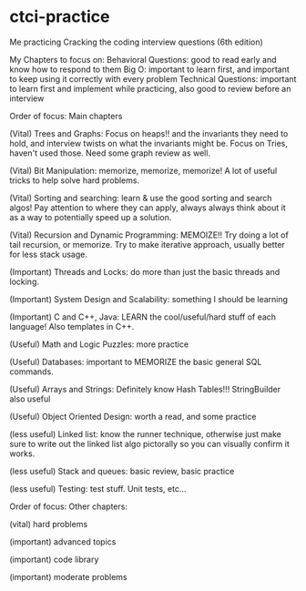 # ctci-practice
Me practicing Cracking the coding interview questions (6th edition)

My Chapters to focus on:
Behavioral Questions: good to read early and know how to respond to them
Big O: important to learn first, and important to keep using it correctly with every problem
Technical Questions: important to learn first and implement while practicing, also good to review before an interview

Order of focus: Main chapters

(Vital) Trees and Graphs: Focus on heaps!! and the invariants they need to hold, and interview twists on what the invariants might be. Focus on Tries, haven't used those. Need some graph review as well.

(Vital) Bit Manipulation: memorize, memorize, memorize! A lot of useful tricks to help solve hard problems.

(Vital) Sorting and searching: learn & use the good sorting and search algos! Pay attention to where they can apply, always always think about it as a way to potentially speed up a solution.

(Vital) Recursion and Dynamic Programming: MEMOIZE!! Try doing a lot of tail recursion, or memorize. Try to make iterative approach, usually better for less stack usage.

(Important) Threads and Locks: do more than just the basic threads and locking. 

(Important) System Design and Scalability: something I should be learning

(Important) C and C++, Java: LEARN the cool/useful/hard stuff of each language! Also templates in C++.

(Useful) Math and Logic Puzzles: more practice

(Useful) Databases: important to MEMORIZE the basic general SQL commands. 

(Useful) Arrays and Strings: Definitely know Hash Tables!!! StringBuilder also useful

(Useful) Object Oriented Design: worth a read, and some practice

(less useful) Linked list: know the runner technique, otherwise just make sure to write out the linked list algo pictorally so you can visually confirm it works.

(less useful) Stack and queues: basic review, basic practice

(less useful) Testing: test stuff. Unit tests, etc...

Order of focus: Other chapters:

(vital) hard problems

(important) advanced topics

(important) code library

(important) moderate problems

